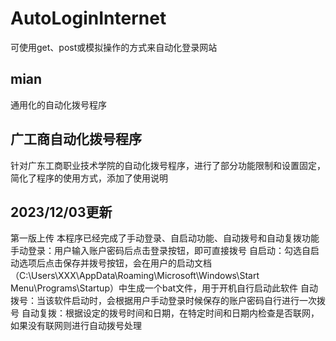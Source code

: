 # AutoLoginInternet
可使用get、post或模拟操作的方式来自动化登录网站
## mian
通用化的自动化拨号程序
## 广工商自动化拨号程序
针对广东工商职业技术学院的自动化拨号程序，进行了部分功能限制和设置固定，简化了程序的使用方式，添加了使用说明
## 2023/12/03更新
第一版上传
本程序已经完成了手动登录、自启动功能、自动拨号和自动复拨功能
手动登录：用户输入账户密码后点击登录按钮，即可直接拨号
自启动：勾选自启动选项后点击保存并拨号按钮，会在用户的启动文档（C:\Users\XXX\AppData\Roaming\Microsoft\Windows\Start Menu\Programs\Startup）中生成一个bat文件，用于开机自行启动此软件
自动拨号：当该软件启动时，会根据用户手动登录时候保存的账户密码自行进行一次拨号
自动复拨：根据设定的拨号时间和日期，在特定时间和日期内检查是否联网，如果没有联网则进行自动拨号处理
